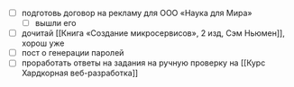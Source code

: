 - [ ] подготовь договор на рекламу для ООО «Наука для Мира»
	- [ ] вышли его
- [ ] дочитай [[Книга «Создание микросервисов», 2 изд, Сэм Ньюмен]], хорош уже
- [ ] пост о генерации паролей
- [ ] проработать ответы на задания на ручную проверку на [[Курс Хардкорная веб-разработка]]